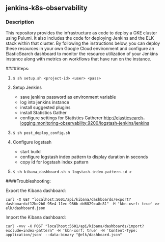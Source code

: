 ## jenkins-k8s-observability

### Description
This repository provides the infrastructure as code to deploy a GKE cluster using Pulumi. It also includes the code for deploying Jenkins and the ELK stack within that cluster. By following the instructions below, you can deploy these resources in your own Google Cloud environment and configure an ElasticSearch dashboard to monitor the resource utilization of your Jenkins instance along with metrics on workflows that have run on the instance.

####Steps:

1.  `$ sh setup.sh <project-id> <user> <pass>`

2. Setup Jenkins
    * save jenkins password as environment variable
    * log into jenkins instance
    * install suggested plugins
    * install Statistics Gather
    * configure settings for Statistics Gatherer
http://elasticsearch-logging.monitoring-observability:9200/logstash-jenkins/jenkins

3. `$ sh post_deploy_config.sh`

4. Configure logstash
    * start build
    * configure logstash index pattern to display duration in seconds
    * copy id for logstash index pattern

5. `$ sh kibana_dashboard.sh < logstash-index-pattern-id >`



####Troubleshooting:


Export the Kibana dashboard:
```
curl -X GET "localhost:5601/api/kibana/dashboards/export?dashboard=f12be2b0-95e4-11ec-986b-dd6829ca8c81" -H 'kbn-xsrf: true' >> elk/dashboard.json
```

Import the Kibana dashboard:
```
curl -vvv -X POST "localhost:5601/api/kibana/dashboards/import?exclude=index-pattern" -H 'kbn-xsrf: true' -H 'Content-Type: application/json' --data-binary "@elk/dashboard.json"
```